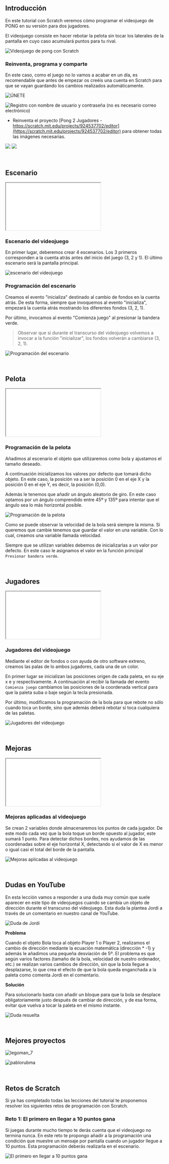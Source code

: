 ## Introducción

En este tutorial con Scratch veremos cómo programar el videojuego de PONG en su versión para dos jugadores. 

El videojuego consiste en hacer rebotar la pelota sin tocar los laterales de la pantalla en cuyo caso acumulará puntos para tu rival.

![](img/preview.gif "Videojuego de pong con Scratch")

### Reinventa, programa y comparte

En este caso, como el juego no lo vamos a acabar en un día, es recomendable que antes de empezar os creéis una cuenta en Scratch para que se vayan guardando los cambios realizados automáticamente.

![ÚNETE](img/unete.png "https://scratch.mit.edu/join") 

![](img/unete2.png "Registro con nombre de usuario y contraseña (no es necesario correo electrónico)")

- Reinventa el proyecto [Pong 2 Jugadores - https://scratch.mit.edu/projects/924537702/editor](https://scratch.mit.edu/projects/924537702/editor) para obtener todas las imágenes necesarias.

![](img/reinv.png)
![](img/reinv2.png)

<br />


## Escenario

<div class="iframe">
  <iframe src="//www.youtube.com/embed/-S5TDAg2LIw" allowfullscreen></iframe>
</div>

### Escenario del videojuego

En primer lugar, deberemos crear 4 escenarios. Los 3 primeros corresponden a la cuenta atrás antes del inicio del juego (3, 2 y 1). El último escenario será la pantalla principal.

![](img/escenario.jpg "escenario del videojuego")

### Programación del escenario

Creamos el evento "inicializa" destinado al cambio de fondos en la cuenta atrás. De esta forma, siempre que invoquemos al evento "inicializa", empezará la cuenta atrás mostrando los diferentes fondos (3, 2, 1).

Por último, invocamos al evento "Comienza juego" al presionar la bandera verde.

> Observar que si durante el transcurso del videojuego volvemos a invocar a la función "inicializar", los fondos volverán a cambiarse (3, 2, 1).

![](img/escenario-programacion.jpg "Programación del escenario")



<br />



## Pelota

<div class="iframe">
  <iframe src="//www.youtube.com/embed/mfNMeEo0cHI" allowfullscreen></iframe>
</div>

### Programación de la pelota

Añadimos al escenario el objeto que utilizaremos como bola y ajustamos el tamaño deseado.

A continuación inicializamos los valores por defecto que tomará dicho objeto. En este caso, la posición va a ser la posición 0 en el eje X y la posición 0 en el eje Y, es decir, la posición (0,0).

Además le tenemos que añadir un ángulo aleatorio de giro. En este caso optamos por un ángulo comprendido entre 45º y 135º para intentar que el ángulo sea lo más horizontal posible.

![](img/pelota.jpg "Programación de la pelota")

Como se puede observar la velocidad de la bola será siempre la misma. Si queremos que cambie tenemos que guardar el valor en una variable. Con lo cual, creamos una variable llamada velocidad.

Siempre que se utilizan variables debemos de inicializarlas a un valor por defecto. En este caso le asignamos el valor en la función principal `Presionar bandera verde`.



<br />



## Jugadores

<div class="iframe">
  <iframe src="//www.youtube.com/embed/ze-cvFf5DfE" allowfullscreen></iframe>
</div>

### Jugadores del videojuego

Mediante el editor de fondos o con ayuda de otro software extreno, creamos las palas de lo ambos jugadores, cada una de un color.

En primer lugar se inicializan las posiciones origen de cada paleta, en su eje x e y respectivamente. A continuación al recibir la llamada del evento `Comienza juego` cambiamos las posiciones de la coordenada vertical para que la paleta suba o baje según la tecla presionada.

Por último, modificamos la programación de la bola para que rebote no sólo cuando toca un borde, sino que además deberá rebotar si toca cualquiera de las paletas.

![](img/jugadores.jpg "Jugadores del videojuego")



<br />



## Mejoras

<div class="iframe">
  <iframe src="//www.youtube.com/embed/qYQzBsWAmhU" allowfullscreen></iframe>
</div>

### Mejoras aplicadas al videojuego

Se crean 2 variables donde almacenaremos los puntos de cada jugador. De este modo cada vez que la bola toque un borde opuesto al jugador, este sumará 1 punto. Para detectar dichos bordes, nos ayudamos de las coordenadas sobre el eje horizontal X, detectando si el valor de X es menor o igual casi el total del borde de la pantalla.

![](img/mejoras.jpg "Mejoras aplicadas al videojuego")



<br />


## Dudas en YouTube

En esta lección vamos a responder a una duda muy común que suele aparecer en este tipo de videojuegos cuando se cambia un objeto de dirección durante el transcurso del videojuego. Esta duda la plantea Jordi a través de un comentario en nuestro canal de YouTube.

![](img/duda-de-jordi.jpg "Duda de Jordi")

**Problema**

Cuando el objeto Bola toca al objeto Player 1 o Player 2, realizamos el cambio de dirección mediante la ecuación matemática (dirección * -1) y además le añadimos una pequeña desviación de 5º. El problema es que según varios factores (tamaño de la bola, velocidad de nuestro ordenador, etc.) se realizan varios cambios de dirección, sin que la bola llegue a desplazarse, lo que crea el efecto de que la bola queda enganchada a la paleta como comenta Jordi en el comentario.

**Solución**

Para solucionarlo basta con añadir un bloque para que la bola se desplace obligatoriamente justo después de cambiar de dirección, y de esa forma, evitar que vuelva a tocar la paleta en el mismo instante.

![](img/duda-de-jordi-solucion.jpg "Duda resuelta")



<br />



## Mejores proyectos

![](img/proyecto-legoman_7.gif "legoman_7")

![](img/proyecto-pablorubma.gif "pablorubma")



<br />



## Retos de Scratch

Si ya has completado todas las lecciones del tutorial te proponemos resolver los siguientes retos de programación con Scratch.

### Reto 1: El primero en llegar a 10 puntos gana

Si juegas durante mucho tiempo te derás cuenta que el videojuego no termina nunca. En este reto te propongo añadir a la programación una condición que muestre un mensaje por pantalla cuando un jugador llegue a 10 puntos. Esta programación deberás realizarla en el escenario.

![](img/reto-1.jpg "El primero en llegar a 10 puntos gana")
